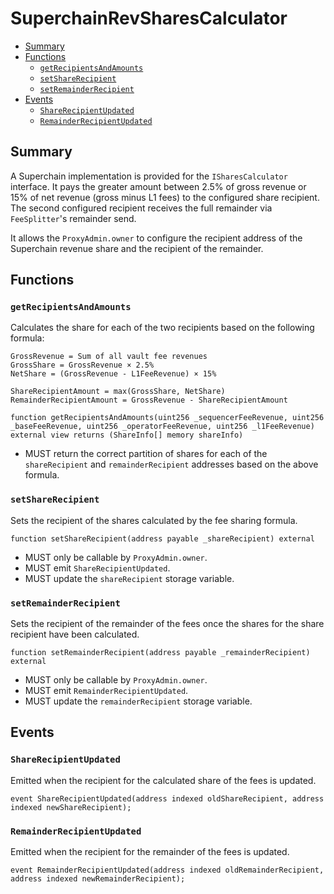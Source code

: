 # SuperchainRevSharesCalculator

<!-- START doctoc generated TOC please keep comment here to allow auto update -->
<!-- DON'T EDIT THIS SECTION, INSTEAD RE-RUN doctoc TO UPDATE -->

- [Summary](#summary)
- [Functions](#functions)
  - [`getRecipientsAndAmounts`](#getrecipientsandamounts)
  - [`setShareRecipient`](#setsharerecipient)
  - [`setRemainderRecipient`](#setremainderrecipient)
- [Events](#events)
  - [`ShareRecipientUpdated`](#sharerecipientupdated)
  - [`RemainderRecipientUpdated`](#remainderrecipientupdated)

<!-- END doctoc generated TOC please keep comment here to allow auto update -->

## Summary

A Superchain implementation is provided for the `ISharesCalculator` interface. It pays the greater amount
between 2.5% of gross revenue or 15% of net revenue (gross minus L1 fees) to the configured share recipient.
The second configured recipient receives the full remainder via `FeeSplitter`'s remainder send.

It allows the `ProxyAdmin.owner` to configure the recipient address of the Superchain revenue share and the
recipient of the remainder.

## Functions

### `getRecipientsAndAmounts`

Calculates the share for each of the two recipients based on the following formula:

```solidity
GrossRevenue = Sum of all vault fee revenues
GrossShare = GrossRevenue × 2.5%
NetShare = (GrossRevenue - L1FeeRevenue) × 15%

ShareRecipientAmount = max(GrossShare, NetShare)
RemainderRecipientAmount = GrossRevenue - ShareRecipientAmount
```

```solidity
function getRecipientsAndAmounts(uint256 _sequencerFeeRevenue, uint256 _baseFeeRevenue, uint256 _operatorFeeRevenue, uint256 _l1FeeRevenue) external view returns (ShareInfo[] memory shareInfo)
```

- MUST return the correct partition of shares for each of the `shareRecipient` and `remainderRecipient` addresses
  based on the above formula.

### `setShareRecipient`

Sets the recipient of the shares calculated by the fee sharing formula.

```solidity
function setShareRecipient(address payable _shareRecipient) external
```

- MUST only be callable by `ProxyAdmin.owner`.
- MUST emit `ShareRecipientUpdated`.
- MUST update the `shareRecipient` storage variable.

### `setRemainderRecipient`

Sets the recipient of the remainder of the fees once the shares for the share recipient have been calculated.

```solidity
function setRemainderRecipient(address payable _remainderRecipient) external
```

- MUST only be callable by `ProxyAdmin.owner`.
- MUST emit `RemainderRecipientUpdated`.
- MUST update the `remainderRecipient` storage variable.

## Events

### `ShareRecipientUpdated`

Emitted when the recipient for the calculated share of the fees is updated.

```solidity
event ShareRecipientUpdated(address indexed oldShareRecipient, address indexed newShareRecipient);
```

### `RemainderRecipientUpdated`

Emitted when the recipient for the remainder of the fees is updated.

```solidity
event RemainderRecipientUpdated(address indexed oldRemainderRecipient, address indexed newRemainderRecipient);
```
